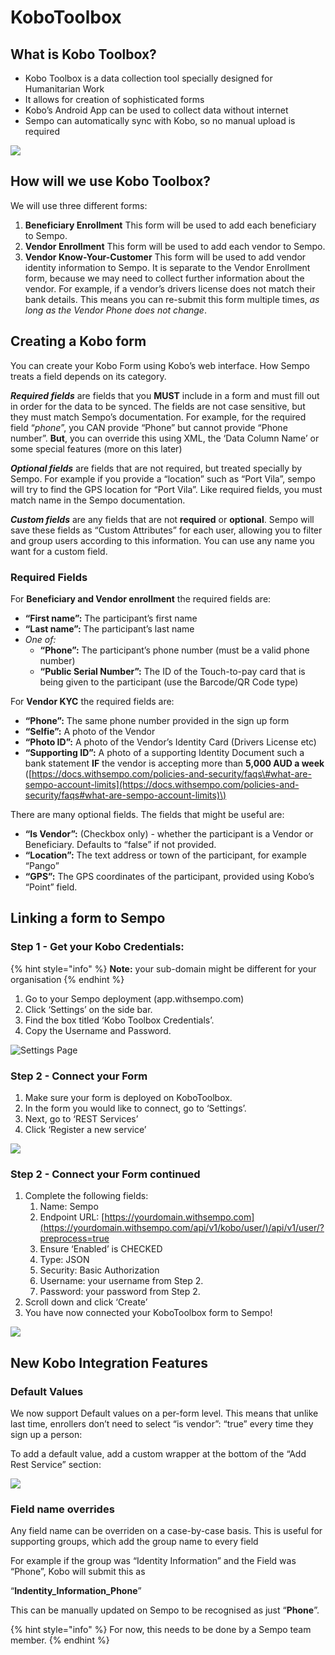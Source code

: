 # KoboToolbox

## What is Kobo Toolbox?

* Kobo Toolbox is a data collection tool specially designed for Humanitarian Work
* It allows for creation of sophisticated forms
* Kobo’s Android App can be used to collect data without internet
* Sempo can automatically sync with Kobo, so no manual upload is required

![](../.gitbook/assets/1uosbsmsduxnpszmb70rlzhln__ykshujdf4wnrgjta.png)

## How will we use Kobo Toolbox?

We will use three different forms:

1. **Beneficiary Enrollment** This form will be used to add each beneficiary to Sempo. 
2. **Vendor Enrollment** This form will be used to add each vendor to Sempo. 
3. **Vendor Know-Your-Customer** This form will be used to add vendor identity information to Sempo. It is separate to the Vendor Enrollment form, because we may need to collect further information about the vendor. For example, if a vendor’s drivers license does not match their bank details. This means you can re-submit this form multiple times, _as long as the Vendor Phone does not change_. 

## Creating a Kobo form

You can create your Kobo Form using Kobo’s web interface. How Sempo treats a field depends on its category.

_**Required fields**_ are fields that you **MUST** include in a form and must fill out in order for the data to be synced. The fields are not case sensitive, but they must match Sempo’s documentation. For example, for the required field “_phone_”, you CAN provide “Phone” but cannot provide “Phone number”. **But**, you can override this using XML, the ‘Data Column Name’ or some special features \(more on this later\)

_**Optional fields**_ are fields that are not required, but treated specially by Sempo. For example if you provide a “location” such as “Port Vila”, sempo will try to find the GPS location for “Port Vila”. Like required fields, you must match name in the Sempo documentation.

_**Custom fields**_ are any fields that are not **required** or **optional**. Sempo will save these fields as “Custom Attributes” for each user, allowing you to filter and group users according to this information. You can use any name you want for a custom field.

### Required Fields

For **Beneficiary and Vendor enrollment** the required fields are: 

* **“First name”:** The participant’s first name
* **“Last name”:** The participant’s last name
* _One of:_
  * **“Phone”:** The participant’s phone number \(must be a valid phone number\)
  * **“Public Serial Number”:** The ID of the Touch-to-pay card that is being given to the participant \(use the Barcode/QR Code type\)

For **Vendor KYC** the required fields are: 

* **“Phone”:** The same phone number provided in the sign up form
* **“Selfie”:** A photo of the Vendor
* **“Photo ID”:** A photo of the Vendor’s Identity Card \(Drivers License etc\)
* **“Supporting ID”:** A photo of a supporting Identity Document such a bank statement **IF** the vendor is accepting more than **5,000 AUD a week** \([https://docs.withsempo.com/policies-and-security/faqs\#what-are-sempo-account-limits](https://docs.withsempo.com/policies-and-security/faqs#what-are-sempo-account-limits)\)

There are many optional fields. The fields that might be useful are:

* **“Is Vendor”:** \(Checkbox only\) - whether the participant is a Vendor or Beneficiary. Defaults to “false” if not provided.
* **“Location”:** The text address or town of the participant, for example “Pango”
* **“GPS”:** The GPS coordinates of the participant, provided using Kobo’s “Point” field.

## Linking a form to Sempo 

### Step 1 - Get your Kobo Credentials:

{% hint style="info" %}
**Note:** your sub-domain might be different for your organisation
{% endhint %}

1. Go to your Sempo deployment \(app.withsempo.com\)
2. Click ‘Settings’ on the side bar.
3. Find the box titled ‘Kobo Toolbox Credentials’. 
4. Copy the Username and Password.

![Settings Page](../.gitbook/assets/1fxclektivcrbc2gu__psbridlcgfby0pptrlljcw7q.png)

### Step 2 - Connect your Form

1. Make sure your form is deployed on KoboToolbox.
2. In the form you would like to connect, go to ‘Settings’.
3. Next, go to ‘REST Services’
4. Click ‘Register a new service’

![](../.gitbook/assets/screen-shot-2020-09-10-at-5.25.29-pm.png)

### Step 2 - Connect your Form continued

1. Complete the following fields:
   1. Name: Sempo
   2. Endpoint URL: [https://yourdomain.withsempo.com](https://yourdomain.withsempo.com/api/v1/kobo/user/)/api/v1/user/?preprocess=true
   3. Ensure ‘Enabled’ is CHECKED
   4. Type: JSON
   5. Security: Basic Authorization
   6. Username: your username from Step 2.
   7. Password: your password from Step 2.
2. Scroll down and click ‘Create’
3. You have now connected your KoboToolbox form to Sempo!

![](../.gitbook/assets/screen-shot-2020-09-10-at-5.25.35-pm.png)

## New Kobo Integration Features

### Default Values

We now support Default values on a per-form level. This means that unlike last time, enrollers don’t need to select “is vendor”: “true” every time they sign up a person:

To add a default value, add a custom wrapper at the bottom of the “Add Rest Service” section:

![](../.gitbook/assets/screen-shot-2020-09-10-at-5.28.37-pm.png)

### Field name overrides

Any field name can be overriden on a case-by-case basis. This is useful for supporting groups, which add the group name to every field

For example if the group was “Identity Information” and the Field was “Phone”, Kobo will submit this as

“**Indentity\_Information\_Phone**”

This can be manually updated on Sempo to be recognised as just “**Phone**”. 

{% hint style="info" %}
For now, this needs to be done by a Sempo team member.
{% endhint %}

